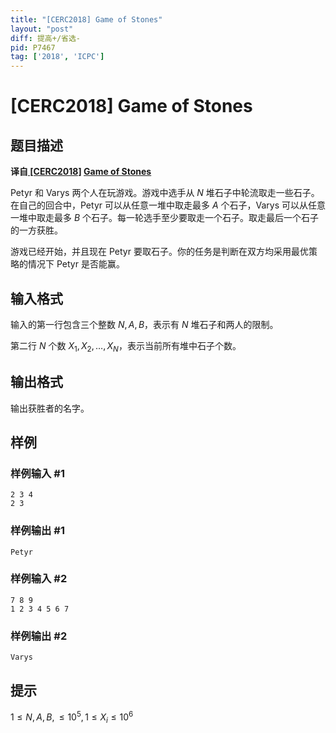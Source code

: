 ```yaml
---
title: "[CERC2018] Game of Stones"
layout: "post"
diff: 提高+/省选-
pid: P7467
tag: ['2018', 'ICPC']
---
```

# [CERC2018] Game of Stones
## 题目描述

**译自[ [CERC2018]](https://contest.felk.cvut.cz/18cerc/) [Game of Stones](https://contest.felk.cvut.cz/18cerc/solved/stones.pdf)**

Petyr 和 Varys 两个人在玩游戏。游戏中选手从 $N$ 堆石子中轮流取走一些石子。在自己的回合中，Petyr 可以从任意一堆中取走最多 $A$ 个石子，Varys 可以从任意一堆中取走最多 $B$ 个石子。每一轮选手至少要取走一个石子。取走最后一个石子的一方获胜。

游戏已经开始，并且现在 Petyr 要取石子。你的任务是判断在双方均采用最优策略的情况下 Petyr 是否能赢。
## 输入格式

输入的第一行包含三个整数 $N,A,B$，表示有 $N$ 堆石子和两人的限制。

第二行 $N$ 个数 $X_1,X_2,…,X_N$，表示当前所有堆中石子个数。
## 输出格式

输出获胜者的名字。
## 样例

### 样例输入 #1
```
2 3 4
2 3
```
### 样例输出 #1
```
Petyr
```
### 样例输入 #2
```
7 8 9
1 2 3 4 5 6 7
```
### 样例输出 #2
```
Varys
```
## 提示

$1≤N,A,B,≤10^5,1≤X_i≤10^6$
